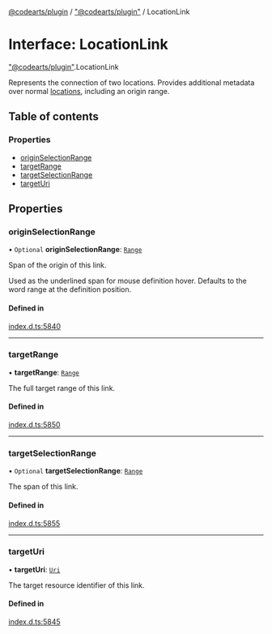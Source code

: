 [@codearts/plugin](../README.md) / ["@codearts/plugin"](../modules/_codearts_plugin_.md) / LocationLink

# Interface: LocationLink

["@codearts/plugin"](../modules/_codearts_plugin_.md).LocationLink

Represents the connection of two locations. Provides additional metadata over normal [locations](../classes/codearts_plugin_.Location.md),
including an origin range.

## Table of contents

### Properties

- [originSelectionRange](codearts_plugin_.LocationLink.md#originselectionrange)
- [targetRange](codearts_plugin_.LocationLink.md#targetrange)
- [targetSelectionRange](codearts_plugin_.LocationLink.md#targetselectionrange)
- [targetUri](codearts_plugin_.LocationLink.md#targeturi)

## Properties

### originSelectionRange

• `Optional` **originSelectionRange**: [`Range`](../classes/codearts_plugin_.Range.md)

Span of the origin of this link.

Used as the underlined span for mouse definition hover. Defaults to the word range at
the definition position.

#### Defined in

[index.d.ts:5840](https://github.com/shuyaqian/cloudide-plugin-api/blob/5b69219/index.d.ts#L5840)

___

### targetRange

• **targetRange**: [`Range`](../classes/codearts_plugin_.Range.md)

The full target range of this link.

#### Defined in

[index.d.ts:5850](https://github.com/shuyaqian/cloudide-plugin-api/blob/5b69219/index.d.ts#L5850)

___

### targetSelectionRange

• `Optional` **targetSelectionRange**: [`Range`](../classes/codearts_plugin_.Range.md)

The span of this link.

#### Defined in

[index.d.ts:5855](https://github.com/shuyaqian/cloudide-plugin-api/blob/5b69219/index.d.ts#L5855)

___

### targetUri

• **targetUri**: [`Uri`](../classes/codearts_plugin_.Uri.md)

The target resource identifier of this link.

#### Defined in

[index.d.ts:5845](https://github.com/shuyaqian/cloudide-plugin-api/blob/5b69219/index.d.ts#L5845)
